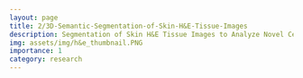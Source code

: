 ```yaml
---
layout: page
title: 2/3D-Semantic-Segmentation-of-Skin-H&E-Tissue-Images
description: Segmentation of Skin H&E Tissue Images to Analyze Novel Cellular Biomarkers of Aging
img: assets/img/h&e_thumbnail.PNG
importance: 1
category: research
---
```



